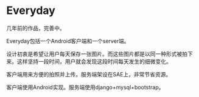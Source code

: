 # Everyday
几年前的作品，完善中。

Everyday包括一个Android客户端和一个server端。

设计初衷是希望让用户每天保存一张图片。而这些图片都是以同一种形式被拍下来。这样坚持一段时间，用户就会发现这段时间每天发生的细微变化。

客户端用来方便的拍照并上传。服务端架设在SAE上，非常节省资源。

客户端使用Android实现。服务端使用django+mysql+bootstrap。